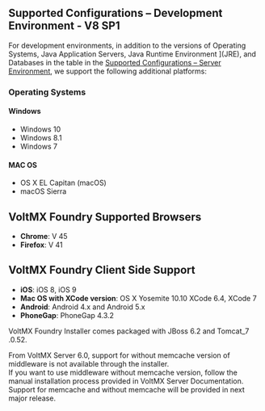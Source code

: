 ﻿  

Supported Configurations – Development Environment - V8 SP1
-----------------------------------------------------------

For development environments, in addition to the versions of Operating Systems, Java Application Servers, Java Runtime Environment ](JRE), and Databases in the table in the [Supported Configurations – Server Environment](Supported_Config_Server_EnvSP1.md#Supporte2), we support the following additional platforms:

### Operating Systems

#### **Windows**

*   Windows 10
*   Windows 8.1
*   Windows 7

#### **MAC OS**

*   OS X EL Capitan (macOS)
*   macOS Sierra

VoltMX Foundry Supported Browsers
------------------------------------

*   **Chrome**: V 45
*   **Firefox**: V 41

VoltMX Foundry Client Side Support
-------------------------------------

*   **iOS**: iOS 8, iOS 9
*   **Mac OS with XCode version**: OS X Yosemite 10.10 XCode 6.4, XCode 7
*   **Android**: Android 4.x and Android 5.x
*   **PhoneGap**: PhoneGap 4.3.2

VoltMX Foundry Installer comes packaged with JBoss 6.2 and Tomcat\_7 .0.52.

From VoltMX Server 6.0, support for without memcache version of middleware is not available through the installer.  
If you want to use middleware without memcache version, follow the manual installation process provided in VoltMX Server Documentation.  
Support for memcache and without memcache will be provided in next major release.
